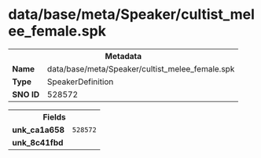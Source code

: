 <h1>data/base/meta/Speaker/cultist_melee_female.spk</h1><table><tr><th colspan="100%">Metadata</th></tr><tr><td><b>Name</b></td><td>data/base/meta/Speaker/cultist_melee_female.spk</td></tr><tr><td><b>Type</b></td><td>SpeakerDefinition</td></tr><tr><td><b>SNO ID</b></td><td>528572</td></tr></table>

<table><tr><th colspan="100%">Fields</th></tr><tr><td><b>unk_ca1a658</b></td><td><code>528572</code></td></tr><tr><td><b>unk_8c41fbd</b></td><td></td></tr></table>

